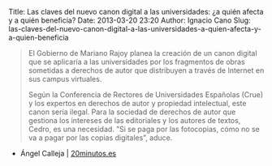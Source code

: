 Title: Las claves del nuevo canon digital a las universidades: ¿a quién afecta y a quién beneficia?
Date: 2013-03-20 23:20
Author: Ignacio Cano
Slug: las-claves-del-nuevo-canon-digital-a-las-universidades-a-quien-afecta-y-a-quien-beneficia

> El Gobierno de Mariano Rajoy planea la creación de un canon digital
> que se aplicaría a las universidades por los fragmentos de obras
> sometidas a derechos de autor que distribuyen a través de Internet en
> sus campus virtuales.
>
> Según la Conferencia de Rectores de Universidades Españolas (Crue) y
> los expertos en derechos de autor y propiedad intelectual, este canon
> sería ilegal. Para la sociedad de derechos de autor que gestiona los
> intereses de las editoriales y los autores de textos, Cedro, es una
> necesidad. ”Si se paga por las fotocopias, cómo no se va a pagar por
> las copias digitales”, aduce.

- Ángel Calleja | [20minutos.es][]

  [20minutos.es]: http://www.20minutos.es/noticia/1764537/0/claves/canon-digital/universidades/
    "Las claves del nuevo canon digital a las universidades: ¿a quién afecta y a quién beneficia?"
